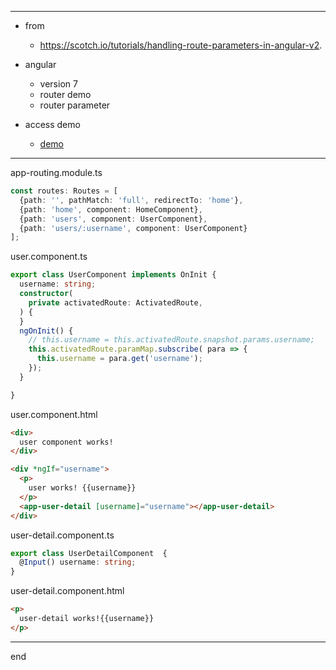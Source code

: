 

---

- from
  - https://scotch.io/tutorials/handling-route-parameters-in-angular-v2.

- angular
  - version 7
  - router demo
  - router parameter

- access demo
  - [demo](https://littleostar-angular.github.io/angular-router-parameter-demo/)

---


app-routing.module.ts
```typescript
const routes: Routes = [
  {path: '', pathMatch: 'full', redirectTo: 'home'},
  {path: 'home', component: HomeComponent},
  {path: 'users', component: UserComponent},
  {path: 'users/:username', component: UserComponent}
];
```

user.component.ts
```typescript
export class UserComponent implements OnInit {
  username: string;
  constructor(
    private activatedRoute: ActivatedRoute,
  ) {
  }
  ngOnInit() {
    // this.username = this.activatedRoute.snapshot.params.username;
    this.activatedRoute.paramMap.subscribe( para => {
      this.username = para.get('username');
    });
  }

}
```

user.component.html
```html
<div>
  user component works!
</div>

<div *ngIf="username">
  <p>
    user works! {{username}}
  </p>
  <app-user-detail [username]="username"></app-user-detail>
</div>
```

user-detail.component.ts
```typescript
export class UserDetailComponent  {
  @Input() username: string;
}
```

user-detail.component.html
```html
<p>
  user-detail works!{{username}}
</p>

```

---

end
